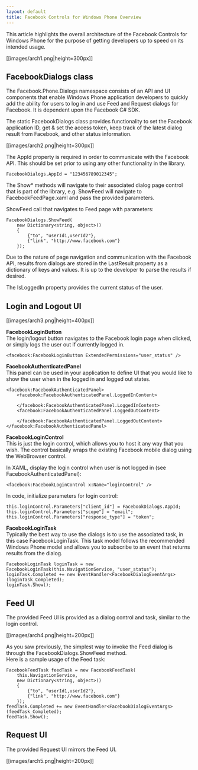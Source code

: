 ```yaml
---
layout: default
title: Facebook Controls for Windows Phone Overview
---
```


This article highlights the overall architecture of the Facebook Controls for Windows Phone for the purpose of getting developers up to speed on its intended usage.

[[images/arch1.png|height=300px]]

## FacebookDialogs class

The Facebook.Phone.Dialogs namespace  consists of an API and UI components that enable Windows Phone application developers to quickly add the ability for users to log in and use Feed and Request dialogs for Facebook. It is dependent upon the Facebook C# SDK.

The static FacebookDialogs class provides functionality to set the Facebook application ID, get & set the access token, keep track of the latest dialog result from Facebook, and other status information.

[[images/arch2.png|height=300px]]

The AppId property is required in order to communicate with the Facebook API. This should be set prior to using any other functionality in the library.

```
FacebookDialogs.AppId = "123456789012345";
```

The Show* methods will navigate to their associated dialog page control that is part of the library, e.g. ShowFeed will navigate to FacebookFeedPage.xaml and pass the provided parameters.

ShowFeed call that navigates to Feed page with parameters:
```
FacebookDialogs.ShowFeed(
    new Dictionary<string, object>()
    {
        {"to", "userId1,userId2"},
        {"link", "http://www.facebook.com"}
    });
```

Due to the nature of page navigation and communication with the Facebook API, results from dialogs are stored in the LastResult property as a dictionary of keys and values. It is up to the developer to parse the results if desired.

The IsLoggedIn property provides the current status of the user.


## Login and Logout UI

[[images/arch3.png|height=400px]]

**FacebookLoginButton**  
The login/logout button navigates to the Facebook login page when clicked, or simply logs the user out if currently logged in.  
```
<facebook:FacebookLoginButton ExtendedPermissions="user_status" />
```

**FacebookAuthenticatedPanel**  
This panel can be used in your application to define UI that you would like to show the user when in the logged in and logged out states.  
```
<facebook:FacebookAuthenticatedPanel>
    <facebook:FacebookAuthenticatedPanel.LoggedInContent>
                    
    </facebook:FacebookAuthenticatedPanel.LoggedInContent>    
    <facebook:FacebookAuthenticatedPanel.LoggedOutContent>
        
    </facebook:FacebookAuthenticatedPanel.LoggedOutContent>
</facebook:FacebookAuthenticatedPanel>
```

**FacebookLoginControl**  
This is just the login control, which allows you to host it any way that you wish. The control basically wraps the existing Facebook mobile dialog using the WebBrowser control.

In XAML, display the login control when user is not logged in (see FacebookAuthenticatedPanel):

```
<facebook:FacebookLoginControl x:Name="loginControl" />
```

In code, initialize parameters for login control:

```
this.loginControl.Parameters["client_id"] = FacebookDialogs.AppId;
this.loginControl.Parameters["scope"] = "email";
this.loginControl.Parameters["response_type"] = "token";
```

**FacebookLoginTask**  
Typically the best way to use the dialogs is to use the associated task, in this case FacebookLoginTask. This task model follows the recommended Windows Phone model and allows you to subscribe to an event that returns results from the dialog.  
```
FacebookLoginTask loginTask = new FacebookLoginTask(this.NavigationService, "user_status");
loginTask.Completed += new EventHandler<FacebookDialogEventArgs>(loginTask_Completed);
loginTask.Show();
```


## Feed UI

The provided Feed UI is provided as a dialog control and task, similar to the login control.

[[images/arch4.png|height=200px]]

As you saw previously, the simplest way to invoke the Feed dialog is through the FacebookDialogs.ShowFeed method.  
Here is a sample usage of the Feed task:
```
FacebookFeedTask feedTask = new FacebookFeedTask(
    this.NavigationService,
    new Dictionary<string, object>()
    {
        {"to", "userId1,userId2"},
        {"link", "http://www.facebook.com"}
    });
feedTask.Completed += new EventHandler<FacebookDialogEventArgs>(feedTask_Completed);
feedTask.Show();
```


## Request UI

The provided Request UI mirrors the Feed UI.

[[images/arch5.png|height=200px]]
